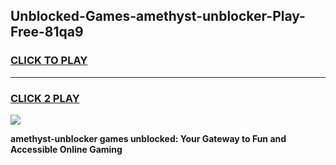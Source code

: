 
## Unblocked-Games-amethyst-unblocker-Play-Free-81qa9
<h3>
<a href="https://premium76.site?title=amethyst-unblocker&ref=23A">CLICK TO PLAY</a></h3>
<hr>

<h3>
<a href="https://premium76.site?title=amethyst-unblocker&ref=23A">CLICK 2 PLAY</a>
  
</h3>

<a href="https://premium76.site?title=amethyst-unblocker&ref=23A"><img src="https://clearcache.store/games.png"></a>


**amethyst-unblocker games unblocked: Your Gateway to Fun and Accessible Online Gaming**

